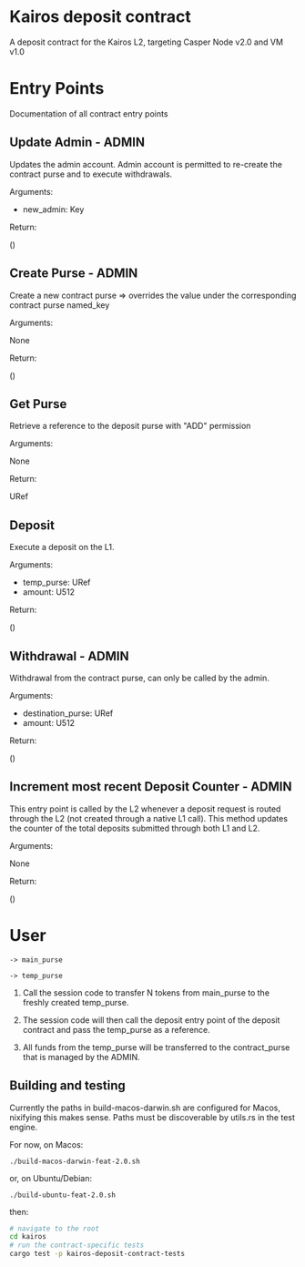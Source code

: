 # Kairos deposit contract
A deposit contract for the Kairos L2, targeting Casper Node v2.0 and VM v1.0

# Entry Points
Documentation of all contract entry points

## Update Admin - ADMIN
Updates the admin account. Admin account is permitted to re-create the contract purse and to execute withdrawals.

Arguments:

- new_admin: Key

Return:

()

## Create Purse - ADMIN
Create a new contract purse => overrides the value under the corresponding contract purse named_key

Arguments: 

None

Return:

()

## Get Purse
Retrieve a reference to the deposit purse with "ADD" permission

Arguments:

None

Return:

URef

## Deposit
Execute a deposit on the L1.

Arguments:

- temp_purse: URef
- amount: U512

Return:

()

## Withdrawal - ADMIN
Withdrawal from the contract purse, can only be called by the admin.

Arguments:

- destination_purse: URef
- amount: U512

Return:

()

## Increment most recent Deposit Counter - ADMIN
This entry point is called by the L2 whenever a deposit request is routed through the L2 (not created through a native L1 call). This method updates the counter of the total deposits submitted through both L1 and L2.

Arguments:

None

Return: 

()

# User 
    
    -> main_purse

    -> temp_purse

1. Call the session code to transfer N tokens from main_purse to the freshly created temp_purse.

2. The session code will then call the deposit entry point of the deposit contract and pass the temp_purse as a reference.

3. All funds from the temp_purse will be transferred to the contract_purse that is managed by the ADMIN.


## Building and testing
Currently the paths in build-macos-darwin.sh are configured for Macos, nixifying this makes sense. Paths must be discoverable by utils.rs in the test engine.

For now, on Macos:

`./build-macos-darwin-feat-2.0.sh`

or, on Ubuntu/Debian:

`./build-ubuntu-feat-2.0.sh`

then:

```bash
# navigate to the root 
cd kairos
# run the contract-specific tests
cargo test -p kairos-deposit-contract-tests
```
